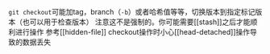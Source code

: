 `git checkout`可能加tag，branch（`-b`）或者哈希值等等，切换版本到指定标记版本（也可以用于检查版本）
注意这不是强制的。你可能需要[[stash]]之后才能顺利进行操作
参考[[hidden-file]]
checkout操作时小心[[head-detached]]操作导致的数据丢失